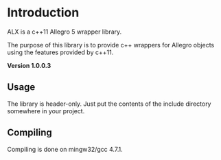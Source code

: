 Introduction
============

ALX is a c++11 Allegro 5 wrapper library.

The purpose of this library is to provide c++ wrappers for Allegro objects 
using the features provided by c++11.

**Version 1.0.0.3**

Usage
-----

The library is header-only. Just put the contents of the include directory somewhere in your project.

Compiling
---------

Compiling is done on mingw32/gcc 4.7.1.
